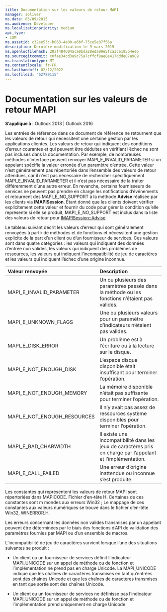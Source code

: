 ```yaml
---
title: Documentation sur les valeurs de retour MAPI
manager: soliver
ms.date: 03/09/2015
ms.audience: Developer
ms.localizationpriority: medium
api_type:
- COM
ms.assetid: c32ee53c-b063-4a00-a6bf-75ce5e07f56a
description: Dernière modification le 9 mars 2015
ms.openlocfilehash: 20af484604aca0bda28eda99e5fca3ce195b4eeb
ms.sourcegitcommit: c0fae34cd3a9c75a7cffcf9ae8e417ddde07a989
ms.translationtype: MT
ms.contentlocale: fr-FR
ms.lasthandoff: 02/12/2022
ms.locfileid: "62789115"
---
```

# <a name="mapi-return-value-documentation"></a>Documentation sur les valeurs de retour MAPI

  
  
**S’applique à** : Outlook 2013 | Outlook 2016 
  
Les entrées de référence dans ce document de référence ne retournent que les valeurs de retour qui nécessitent une certaine gestion par les applications clientes. Les valeurs de retour qui indiquent des conditions d’erreur courantes et qui peuvent être déduites en vérifiant l’échec ne sont pas incluses dans la documentation. Par exemple, de nombreuses méthodes d’interface peuvent renvoyer MAPI_E_INVALID_PARAMETER si un appelant spécifie la valeur erronée d’un paramètre d’entrée. Cette valeur n’est généralement pas répertoriée dans l’ensemble des valeurs de retour attendues, car il n’est pas nécessaire de rechercher spécifiquement MAPI_E_INVALID_PARAMETER et il n’est pas nécessaire de la traiter différemment d’une autre erreur. En revanche, certains fournisseurs de services ne peuvent pas prendre en charge les notifications d’événements et retournent des MAPI_E_NO_SUPPORT à la méthode **Advise** réalisée par les clients via **IMAPISession**. Étant donné que les clients doivent vérifier explicitement cette valeur et fournir du code pour gérer la condition qu’elle représente si elle se produit, MAPI_E_NO_SUPPORT est inclus dans la liste des valeurs de retour pour [IMAPISession::Advise](imapisession-advise.md).
  
Le tableau suivant décrit les valeurs d’erreur qui sont généralement renvoyées à partir de méthodes et de fonctions et nécessitent une gestion explicite de la part d’un client ou d’un fournisseur de services. Ces valeurs sont dans quatre catégories : les valeurs qui indiquent des données d’entrée non valides, les valeurs qui indiquent des problèmes de ressources, les valeurs qui indiquent l’incompatibilité de jeu de caractères et les valeurs qui indiquent l’échec d’une origine inconnue.
  
|**Valeur renvoyée**|**Description**|
|:-----|:-----|
|MAPI_E_INVALID_PARAMETER  <br/> |Un ou plusieurs des paramètres passés dans la méthode ou les fonctions n’étaient pas valides. |
|MAPI_E_UNKNOWN_FLAGS  <br/> |Une ou plusieurs valeurs pour un paramètre d’indicateurs n’étaient pas valides. |
|MAPI_E_DISK_ERROR  <br/> |Un problème est à l’écriture ou à la lecture sur le disque. |
|MAPI_E_NOT_ENOUGH_DISK  <br/> |L’espace disque disponible était insuffisant pour terminer l’opération. |
|MAPI_E_NOT_ENOUGH_MEMORY  <br/> |La mémoire disponible n’était pas suffisante pour terminer l’opération. |
|MAPI_E_NOT_ENOUGH_RESOURCES  <br/> |Il n’y avait pas assez de ressources système disponibles pour terminer l’opération. |
|MAPI_E_BAD_CHARWIDTH  <br/> |Il existe une incompatibilité dans les jeux de caractères pris en charge par l’appelant et l’implémentation. |
|MAPI_E_CALL_FAILED  <br/> |Une erreur d’origine inattendue ou inconnue s’est produite. |
   
Les constantes qui représentent les valeurs de retour MAPI sont répertoriées dans MAPICODE. Fichier d’en-tête H. Certaines de ces constantes sont m mondes aux erreurs Win32 ; Le mappage de ces constantes aux valeurs numériques se trouve dans le fichier d’en-tête Win32, WINERROR.H.
  
Les erreurs concernant les données non valides transmises par un appelant peuvent être déterminées par le biais des fonctions d’API de validation des paramètres fournies par MAPI ou d’un ensemble de macros. 
  
L’incompatibilité de jeu de caractères survient lorsque l’une des situations suivantes se produit :
  
- Un client ou un fournisseur de services définit l’indicateur MAPI_UNICODE sur un appel de méthode ou de fonction et l’implémentation ne prend pas en charge Unicode. La MAPI_UNICODE indique que les chaînes de caractères transmises en tant qu’entrées sont des chaînes Unicode et que les chaînes de caractères transmises en tant que sortie sont des chaînes Unicode.
    
- Un client ou un fournisseur de services ne définisse pas l’indicateur MAPI_UNICODE sur un appel de méthode ou de fonction et l’implémentation prend uniquement en charge Unicode.
    


